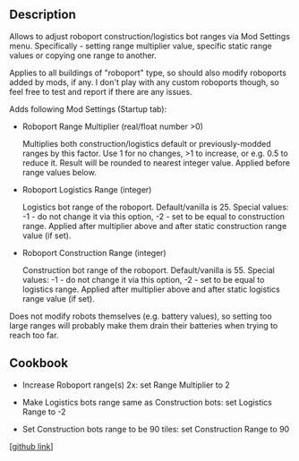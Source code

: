 ## Description

Allows to adjust roboport construction/logistics bot ranges via Mod Settings menu.
Specifically - setting range multiplier value, specific static range values or copying one range to another.

Applies to all buildings of "roboport" type, so should also modify roboports added by mods, if any.
I don't play with any custom roboports though, so feel free to test and report if there are any issues.

Adds following Mod Settings (Startup tab):


- Roboport Range Multiplier (real/float number >0)

	Multiplies both construction/logistics default or previously-modded ranges by this factor.
	Use 1 for no changes, >1 to increase, or e.g. 0.5 to reduce it.
	Result will be rounded to nearest integer value. Applied before range values below.
	&nbsp;

- Roboport Logistics Range (integer)

	Logistics bot range of the roboport. Default/vanilla is 25.
	Special values: -1 - do not change it via this option, -2 - set to be equal to construction range.
	Applied after multiplier above and after static construction range value (if set).
	&nbsp;

- Roboport Construction Range (integer)

	Construction bot range of the roboport. Default/vanilla is 55.
	Special values: -1 - do not change it via this option, -2 - set to be equal to logistics range.
	Applied after multiplier above and after static logistics range value (if set).

Does not modify robots themselves (e.g. battery values), so setting too large ranges will probably make them drain their batteries when trying to reach too far.


## Cookbook

- Increase Roboport range(s) 2x: set Range Multiplier to 2

- Make Logistics bots range same as Construction bots: set Logistics Range to -2

- Set Construction bots range to be 90 tiles: set Construction Range to 90


[[github link](https://github.com/mk-fg/games/tree/master/factorio/Configurable_Roboport_Range)]
